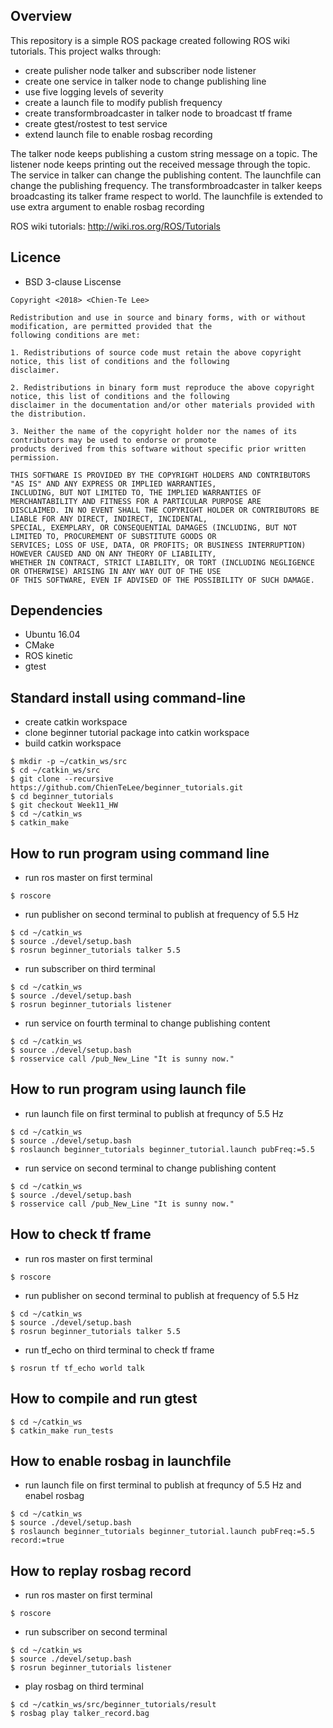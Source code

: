 ## Overview
This repository is a simple ROS package created following ROS wiki tutorials. This project walks through:
- create pulisher node talker and subscriber node listener
- create one service in talker node to change publishing line
- use five logging levels of severity
- create a launch file to modify publish frequency
- create transformbroadcaster in talker node to broadcast tf frame
- create gtest/rostest to test service
- extend launch file to enable rosbag recording

The talker node keeps publishing a custom string message on a topic.
The listener node keeps printing out the received message through the topic.
The service in talker can change the publishing content.
The launchfile can change the publishing frequency.
The transformbroadcaster in talker keeps broadcasting its talker frame respect to world.
The launchfile is extended to use extra argument to enable rosbag recording

ROS wiki tutorials: http://wiki.ros.org/ROS/Tutorials

## Licence
- BSD 3-clause Liscense
```
Copyright <2018> <Chien-Te Lee>

Redistribution and use in source and binary forms, with or without modification, are permitted provided that the 
following conditions are met:

1. Redistributions of source code must retain the above copyright notice, this list of conditions and the following 
disclaimer.

2. Redistributions in binary form must reproduce the above copyright notice, this list of conditions and the following 
disclaimer in the documentation and/or other materials provided with the distribution.

3. Neither the name of the copyright holder nor the names of its contributors may be used to endorse or promote 
products derived from this software without specific prior written permission.

THIS SOFTWARE IS PROVIDED BY THE COPYRIGHT HOLDERS AND CONTRIBUTORS "AS IS" AND ANY EXPRESS OR IMPLIED WARRANTIES, 
INCLUDING, BUT NOT LIMITED TO, THE IMPLIED WARRANTIES OF MERCHANTABILITY AND FITNESS FOR A PARTICULAR PURPOSE ARE 
DISCLAIMED. IN NO EVENT SHALL THE COPYRIGHT HOLDER OR CONTRIBUTORS BE LIABLE FOR ANY DIRECT, INDIRECT, INCIDENTAL, 
SPECIAL, EXEMPLARY, OR CONSEQUENTIAL DAMAGES (INCLUDING, BUT NOT LIMITED TO, PROCUREMENT OF SUBSTITUTE GOODS OR 
SERVICES; LOSS OF USE, DATA, OR PROFITS; OR BUSINESS INTERRUPTION) HOWEVER CAUSED AND ON ANY THEORY OF LIABILITY, 
WHETHER IN CONTRACT, STRICT LIABILITY, OR TORT (INCLUDING NEGLIGENCE OR OTHERWISE) ARISING IN ANY WAY OUT OF THE USE 
OF THIS SOFTWARE, EVEN IF ADVISED OF THE POSSIBILITY OF SUCH DAMAGE.
```

## Dependencies
- Ubuntu 16.04
- CMake
- ROS kinetic
- gtest

## Standard install using command-line
- create catkin workspace
- clone beginner tutorial package into catkin workspace
- build catkin workspace
```
$ mkdir -p ~/catkin_ws/src
$ cd ~/catkin_ws/src
$ git clone --recursive https://github.com/ChienTeLee/beginner_tutorials.git
$ cd beginner_tutorials
$ git checkout Week11_HW
$ cd ~/catkin_ws
$ catkin_make
```

## How to run program using command line
- run ros master on first terminal
```
$ roscore
```

- run publisher on second terminal to publish at frequency of 5.5 Hz
```
$ cd ~/catkin_ws
$ source ./devel/setup.bash
$ rosrun beginner_tutorials talker 5.5
```

- run subscriber on third terminal
```
$ cd ~/catkin_ws
$ source ./devel/setup.bash
$ rosrun beginner_tutorials listener
```

- run service on fourth terminal to change publishing content
```
$ cd ~/catkin_ws
$ source ./devel/setup.bash
$ rosservice call /pub_New_Line "It is sunny now."
```


## How to run program using launch file
- run launch file on first terminal to publish at frequncy of 5.5 Hz
```
$ cd ~/catkin_ws
$ source ./devel/setup.bash
$ roslaunch beginner_tutorials beginner_tutorial.launch pubFreq:=5.5
```

- run service on second terminal to change publishing content
```
$ cd ~/catkin_ws
$ source ./devel/setup.bash
$ rosservice call /pub_New_Line "It is sunny now."
```

## How to check tf frame
- run ros master on first terminal
```
$ roscore
```

- run publisher on second terminal to publish at frequency of 5.5 Hz
```
$ cd ~/catkin_ws
$ source ./devel/setup.bash
$ rosrun beginner_tutorials talker 5.5
```

- run tf_echo on third terminal to check tf frame
```
$ rosrun tf tf_echo world talk
```

## How to compile and run gtest
```
$ cd ~/catkin_ws
$ catkin_make run_tests
```

## How to enable rosbag in launchfile
- run launch file on first terminal to publish at frequncy of 5.5 Hz and enabel rosbag
```
$ cd ~/catkin_ws
$ source ./devel/setup.bash
$ roslaunch beginner_tutorials beginner_tutorial.launch pubFreq:=5.5 record:=true
```

## How to replay rosbag record
- run ros master on first terminal
```
$ roscore
```

- run subscriber on second terminal
```
$ cd ~/catkin_ws
$ source ./devel/setup.bash
$ rosrun beginner_tutorials listener
```

- play rosbag on third terminal
```
$ cd ~/catkin_ws/src/beginner_tutorials/result
$ rosbag play talker_record.bag
```


